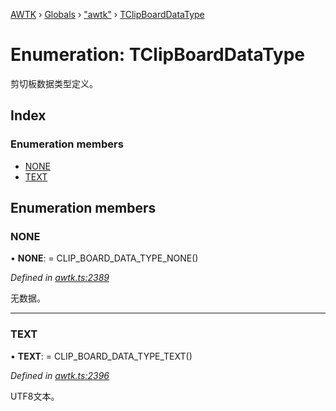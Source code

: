 [AWTK](../README.md) › [Globals](../globals.md) › ["awtk"](../modules/_awtk_.md) › [TClipBoardDataType](_awtk_.tclipboarddatatype.md)

# Enumeration: TClipBoardDataType

剪切板数据类型定义。

## Index

### Enumeration members

* [NONE](_awtk_.tclipboarddatatype.md#none)
* [TEXT](_awtk_.tclipboarddatatype.md#text)

## Enumeration members

###  NONE

• **NONE**: =  CLIP_BOARD_DATA_TYPE_NONE()

*Defined in [awtk.ts:2389](https://github.com/zlgopen/awtk-binding/blob/540939e/tools/code_gen/js/output/awtk.ts#L2389)*

无数据。

___

###  TEXT

• **TEXT**: =  CLIP_BOARD_DATA_TYPE_TEXT()

*Defined in [awtk.ts:2396](https://github.com/zlgopen/awtk-binding/blob/540939e/tools/code_gen/js/output/awtk.ts#L2396)*

UTF8文本。
